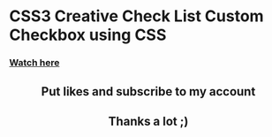 # CSS3 Creative Check List Custom Checkbox using CSS
 
### [Watch here](https://oleg-kolosov.github.io/CSS3-Creative-Check-List-Custom-Checkbox-using-CSS/)

<h2 align='center'>Put likes and subscribe to my account<h2>
 
<h2 align='center'>Thanks a lot ;)<h2>
 
 <a href='https://www.youtube.com/watch?v=paivur01Z78&list=LLwBcL3_LXyrb98BgApNr5WQ&index=3&t=0s'></a>
